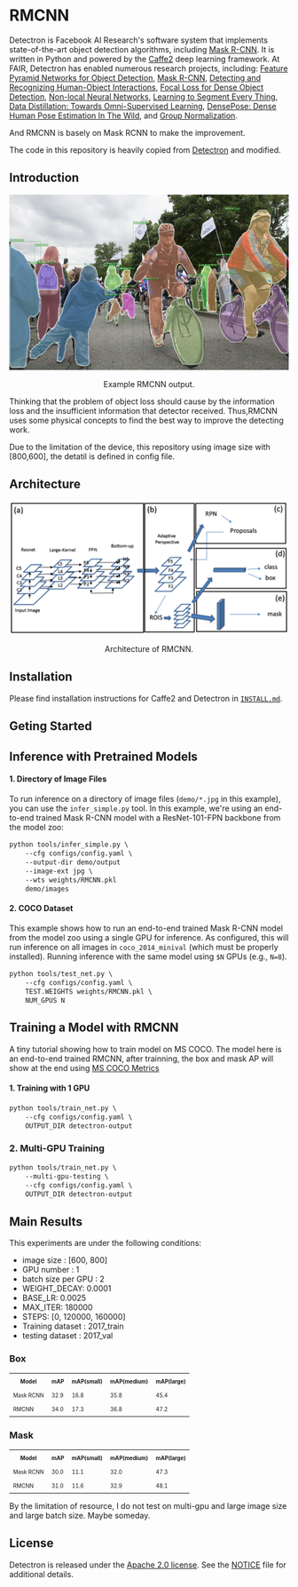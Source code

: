 # RMCNN
Detectron is Facebook AI Research's software system that implements state-of-the-art object detection algorithms, including [Mask R-CNN](https://arxiv.org/abs/1703.06870). It is written in Python and powered by the [Caffe2](https://github.com/caffe2/caffe2) deep learning framework.
At FAIR, Detectron has enabled numerous research projects, including: [Feature Pyramid Networks for Object Detection](https://arxiv.org/abs/1612.03144), [Mask R-CNN](https://arxiv.org/abs/1703.06870), [Detecting and Recognizing Human-Object Interactions](https://arxiv.org/abs/1704.07333), [Focal Loss for Dense Object Detection](https://arxiv.org/abs/1708.02002), [Non-local Neural Networks](https://arxiv.org/abs/1711.07971), [Learning to Segment Every Thing](https://arxiv.org/abs/1711.10370), [Data Distillation: Towards Omni-Supervised Learning](https://arxiv.org/abs/1712.04440), [DensePose: Dense Human Pose Estimation In The Wild](https://arxiv.org/abs/1802.00434), and [Group Normalization](https://arxiv.org/abs/1803.08494).

And RMCNN is basely on Mask RCNN to make the improvement.

The code in this repository is heavily copied from [Detectron](https://github.com/facebookresearch/Detectron) and modified.



## Introduction

<div align="center">
  <img src="demo_imgs/outputs/33823288584_1d21cf0a26_k.jpg.jpg" width="700px" />
  <p>Example RMCNN output.</p>
</div>

Thinking that the problem of object loss should cause by the information loss and the insufficient information that detector received. Thus,RMCNN uses some physical concepts to find the best way to improve the detecting work. 

Due to the limitation of the device, this repository using image size with [800,600], the detatil is defined in config file.

## Architecture

<div align="center">
  <img src="Architecture.png" width="700px" />
  <p>Architecture of RMCNN.</p>
</div>



## Installation

Please find installation instructions for Caffe2 and Detectron in [`INSTALL.md`](INSTALL.md).
## Geting Started

## Inference with Pretrained Models

#### 1. Directory of Image Files
To run inference on a directory of image files (`demo/*.jpg` in this example), you can use the `infer_simple.py` tool. In this example, we're using an end-to-end trained Mask R-CNN model with a ResNet-101-FPN backbone from the model zoo:

```
python tools/infer_simple.py \
    --cfg configs/config.yaml \
    --output-dir demo/output
    --image-ext jpg \
    --wts weights/RMCNN.pkl
    demo/images
```

#### 2. COCO Dataset
This example shows how to run an end-to-end trained Mask R-CNN model from the model zoo using a single GPU for inference. As configured, this will run inference on all images in `coco_2014_minival` (which must be properly installed).
Running inference with the same model using `$N` GPUs (e.g., `N=8`).
```
python tools/test_net.py \
    --cfg configs/config.yaml \
    TEST.WEIGHTS weights/RMCNN.pkl \
    NUM_GPUS N
```

## Training a Model with RMCNN
A tiny tutorial showing how to train model on MS COCO.
The model here is an end-to-end trained RMCNN, after trainning, the box and mask AP will show at the end using [MS COCO Metrics](http://cocodataset.org/#detection-eval)

#### 1. Training with 1 GPU

```
python tools/train_net.py \
    --cfg configs/config.yaml \
    OUTPUT_DIR detectron-output
```

### 2. Multi-GPU Training
```
python tools/train_net.py \
    --multi-gpu-testing \
    --cfg configs/config.yaml \
    OUTPUT_DIR detectron-output
```


## Main Results
This experiments are under the following conditions:
- image size : [600, 800]
- GPU number : 1
- batch size per GPU : 2
- WEIGHT_DECAY: 0.0001
- BASE_LR: 0.0025
- MAX_ITER: 180000
- STEPS: [0, 120000, 160000]
- Training dataset : 2017_train
- testing dataset : 2017_val

### Box
<table><tbody>
<!-- TABLE HEADER -->
<th valign="bottom"><sup><sub>Model</sub></sup></th>
<th valign="bottom"><sup><sub>mAP</sub></sup></th>
<th valign="bottom"><sup><sub>mAP(small)</sub></sup></th>
<th valign="bottom"><sup><sub>mAP(medium)</sub></sup></th>
<th valign="bottom"><sup><sub>mAP(large)</sub></sup></th>
<!-- TABLE BODY -->
<tr>
<td align="left"><sup><sub>Mask RCNN</sub></sup></td>
<td align="left"><sup><sub>32.9</sub></sup></td>
<td align="left"><sup><sub>16.8</sub></sup></td>
<td align="left"><sup><sub>35.8</sub></sup></td>
<td align="left"><sup><sub>45.4</sub></sup></td>
</tr>
  
<tr>
<td align="left"><sup><sub>RMCNN</sub></sup></td>
<td align="left"><sup><sub>34.0</sub></sup></td>
<td align="left"><sup><sub>17.3</sub></sup></td>
<td align="left"><sup><sub>36.8</sub></sup></td>
<td align="left"><sup><sub>47.2</sub></sup></td>
</tr>
<!-- END RPN TABLE -->
</tbody></table>

### Mask
<table><tbody>
<!-- TABLE HEADER -->
<th valign="bottom"><sup><sub>Model</sub></sup></th>
<th valign="bottom"><sup><sub>mAP</sub></sup></th>
<th valign="bottom"><sup><sub>mAP(small)</sub></sup></th>
<th valign="bottom"><sup><sub>mAP(medium)</sub></sup></th>
<th valign="bottom"><sup><sub>mAP(large)</sub></sup></th>
<!-- TABLE BODY -->
<tr>
<td align="left"><sup><sub>Mask RCNN</sub></sup></td>
<td align="left"><sup><sub>30.0</sub></sup></td>
<td align="left"><sup><sub>11.1</sub></sup></td>
<td align="left"><sup><sub>32.0</sub></sup></td>
<td align="left"><sup><sub>47.3</sub></sup></td>
</tr>
  
<tr>
<td align="left"><sup><sub>RMCNN</sub></sup></td>
<td align="left"><sup><sub>31.0</sub></sup></td>
<td align="left"><sup><sub>11.6</sub></sup></td>
<td align="left"><sup><sub>32.9</sub></sup></td>
<td align="left"><sup><sub>48.1</sub></sup></td>
</tr>
<!-- END RPN TABLE -->
</tbody></table>

By the limitation of resource, I do not test on multi-gpu and large image size and large batch size.
Maybe someday.

## License

Detectron is released under the [Apache 2.0 license](https://github.com/facebookresearch/detectron/blob/master/LICENSE). See the [NOTICE](https://github.com/facebookresearch/detectron/blob/master/NOTICE) file for additional details.



